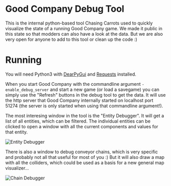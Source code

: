 # Good Company Debug Tool
This is the internal python-based tool Chasing Carrots used to quickly visualize the state of a running Good Company game. We made it public in this state so that modders can also have a look at the data.
But we are also very open for anyone to add to this tool or clean up the code :) 

# Running
You will need Python3 with [DearPyGui](https://github.com/hoffstadt/DearPyGui) and [Requests](https://pypi.org/project/requests/) installed. 

When you start Good Company with the commandline argument `-enable_debug_server` and start a new game (or load a savegame) you can simply use the "Refresh" buttons in the debug tool to get the data. It will use the http server that Good Company internally started on localhost port 51274 (the server is only started when using that commandline argument!).

The most interesing window in the tool is the "Entity Debugger". It will get a list of all entities, which can be filtered. The individual entities can be clicked to open a window with all the current components and values for that entity.

![Entity Debugger](https://user-images.githubusercontent.com/2462958/178489153-e8129dbb-8dce-4a2f-b512-0a515c1550cf.png)

There is also a window to debug conveyor chains, which is very specific and probably not all that useful for most of you :) But it will also draw a map with all the colliders, which could be used as a basis for a new general map visualizer...

![Chain Debugger](https://user-images.githubusercontent.com/2462958/178489831-29f9ca76-f915-415f-8aa4-bd6a9cfe04d8.png)
